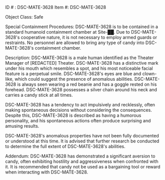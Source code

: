ID # : DSC-MATE-3628
Item #: DSC-MATE-3628

Object Class: Safe

Special Containment Procedures:
DSC-MATE-3628 is to be contained in a standard humanoid containment chamber at Site-██. Due to DSC-MATE-3628's cooperative nature, it is not necessary to employ armed guards or restraints. No personnel are allowed to bring any type of candy into DSC-MATE-3628's containment chamber.

Description:
DSC-MATE-3628 is a male human identified as the Theater Manager of [REDACTED] Theater. DSC-MATE-3628 has a distinctive mark under his mouth which resembles a spot, and his most noticeable facial feature is a perpetual smile. DSC-MATE-3628's eyes are blue and clown-like, which could suggest the presence of anomalous abilities. DSC-MATE-3628 is always seen wearing a red beanie and has a goggle rested on his forehead. DSC-MATE-3628 possesses a silver chain around his neck and carries a candy stick at all times.

DSC-MATE-3628 has a tendency to act impulsively and recklessly, often making spontaneous decisions without considering the consequences. Despite this, DSC-MATE-3628 is described as having a humorous personality, and his spontaneous actions often produce surprising and amusing results.

DSC-MATE-3628's anomalous properties have not been fully documented or understood at this time. It is advised that further research be conducted to determine the full extent of DSC-MATE-3628's abilities.

Addendum:
DSC-MATE-3628 has demonstrated a significant aversion to candy, often exhibiting hostility and aggressiveness when confronted with it. It is recommended that candy not be used as a bargaining tool or reward when interacting with DSC-MATE-3628.